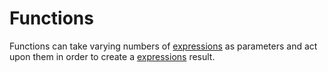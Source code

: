 # Functions
Functions can take varying numbers of [expressions](./concepts/expression.md) as parameters and act upon them in order to create a [expressions](./concepts/expression.md) result.
